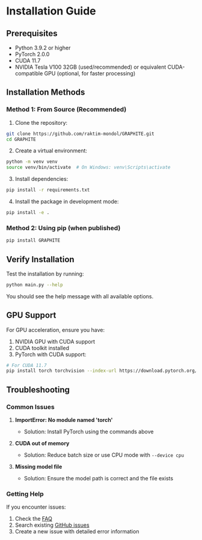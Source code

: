 # Installation Guide

## Prerequisites

- Python 3.9.2 or higher
- PyTorch 2.0.0
- CUDA 11.7
- NVIDIA Tesla V100 32GB (used/recommended) or equivalent CUDA-compatible GPU (optional, for faster processing)

## Installation Methods

### Method 1: From Source (Recommended)

1. Clone the repository:
```bash
git clone https://github.com/raktim-mondol/GRAPHITE.git
cd GRAPHITE
```

2. Create a virtual environment:
```bash
python -m venv venv
source venv/bin/activate  # On Windows: venv\Scripts\activate
```

3. Install dependencies:
```bash
pip install -r requirements.txt
```

4. Install the package in development mode:
```bash
pip install -e .
```

### Method 2: Using pip (when published)

```bash
pip install GRAPHITE
```

## Verify Installation

Test the installation by running:

```bash
python main.py --help
```

You should see the help message with all available options.

## GPU Support

For GPU acceleration, ensure you have:

1. NVIDIA GPU with CUDA support
2. CUDA toolkit installed
3. PyTorch with CUDA support:

```bash
# For CUDA 11.7
pip install torch torchvision --index-url https://download.pytorch.org/whl/cu117
```

## Troubleshooting

### Common Issues

1. **ImportError: No module named 'torch'**
   - Solution: Install PyTorch using the commands above

2. **CUDA out of memory**
   - Solution: Reduce batch size or use CPU mode with `--device cpu`

3. **Missing model file**
   - Solution: Ensure the model path is correct and the file exists

### Getting Help

If you encounter issues:

1. Check the [FAQ](faq.md)
2. Search existing [GitHub issues](https://github.com/raktim-mondol/GRAPHITE/issues)
3. Create a new issue with detailed error information 